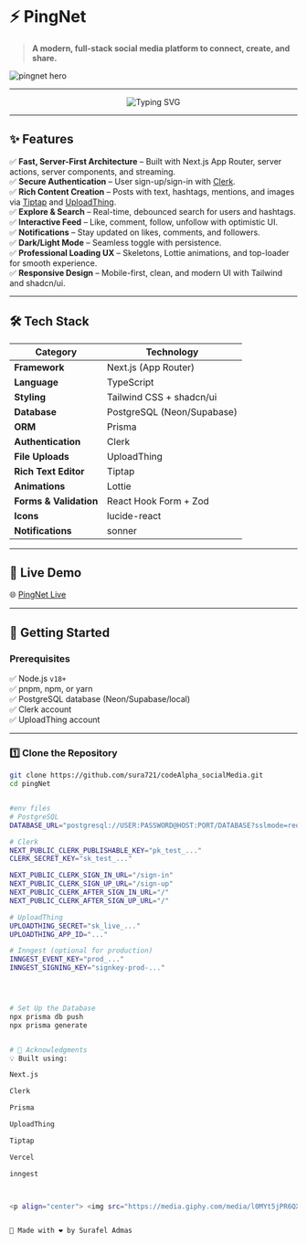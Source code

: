 # ⚡️ PingNet

> **A modern, full-stack social media platform to connect, create, and share.**

![pingnet hero](./public/screenshots/hero.png) <!-- Replace with your real screenshot -->

---

<p align="center">
  <img src="https://readme-typing-svg.demolab.com?font=Fira+Code&duration=4000&pause=1000&color=FF4C29&center=true&vCenter=true&width=435&lines=Built+with+Next.js+App+Router;Server-first%2C+blazing+fast;Rich+social+interactions;Fully+responsive+and+animated" alt="Typing SVG" />
</p>

---

## ✨ Features

✅ **Fast, Server-First Architecture** – Built with Next.js App Router, server actions, server components, and streaming.  
✅ **Secure Authentication** – User sign-up/sign-in with [Clerk](https://clerk.dev).  
✅ **Rich Content Creation** – Posts with text, hashtags, mentions, and images via [Tiptap](https://tiptap.dev) and [UploadThing](https://uploadthing.com).  
✅ **Explore & Search** – Real-time, debounced search for users and hashtags.  
✅ **Interactive Feed** – Like, comment, follow, unfollow with optimistic UI.  
✅ **Notifications** – Stay updated on likes, comments, and followers.  
✅ **Dark/Light Mode** – Seamless toggle with persistence.  
✅ **Professional Loading UX** – Skeletons, Lottie animations, and top-loader for smooth experience.  
✅ **Responsive Design** – Mobile-first, clean, and modern UI with Tailwind and shadcn/ui.

---

## 🛠️ Tech Stack

| Category               | Technology                                 |
|------------------------|--------------------------------------------|
| **Framework**          | Next.js (App Router)                      |
| **Language**           | TypeScript                                |
| **Styling**            | Tailwind CSS + shadcn/ui                  |
| **Database**           | PostgreSQL (Neon/Supabase)                |
| **ORM**                | Prisma                                    |
| **Authentication**     | Clerk                                     |
| **File Uploads**       | UploadThing                               |
| **Rich Text Editor**   | Tiptap                                    |
| **Animations**         | Lottie                                    |
| **Forms & Validation** | React Hook Form + Zod                     |
| **Icons**              | lucide-react                              |
| **Notifications**      | sonner                                    |

---

## 🚀 Live Demo

🌐 [PingNet Live](https://pingnet-media.vercel.com)  

---

## 🚀 Getting Started

### Prerequisites

✅ Node.js `v18+`  
✅ pnpm, npm, or yarn  
✅ PostgreSQL database (Neon/Supabase/local)  
✅ Clerk account  
✅ UploadThing account


---

### 1️⃣ Clone the Repository

```bash
git clone https://github.com/sura721/codeAlpha_socialMedia.git
cd pingNet


#env files
# PostgreSQL
DATABASE_URL="postgresql://USER:PASSWORD@HOST:PORT/DATABASE?sslmode=require"

# Clerk
NEXT_PUBLIC_CLERK_PUBLISHABLE_KEY="pk_test_..."
CLERK_SECRET_KEY="sk_test_..."

NEXT_PUBLIC_CLERK_SIGN_IN_URL="/sign-in"
NEXT_PUBLIC_CLERK_SIGN_UP_URL="/sign-up"
NEXT_PUBLIC_CLERK_AFTER_SIGN_IN_URL="/"
NEXT_PUBLIC_CLERK_AFTER_SIGN_UP_URL="/"

# UploadThing
UPLOADTHING_SECRET="sk_live_..."
UPLOADTHING_APP_ID="..."

# Inngest (optional for production)
INNGEST_EVENT_KEY="prod_..."
INNGEST_SIGNING_KEY="signkey-prod-..."




# Set Up the Database
npx prisma db push
npx prisma generate


# 🤝 Acknowledgments
💡 Built using:

Next.js

Clerk

Prisma

UploadThing

Tiptap

Vercel

inngest



<p align="center"> <img src="https://media.giphy.com/media/l0MYt5jPR6QX5pnqM/giphy.gif" width="250" alt="rocket launch" /> </p>


🚀 Made with ❤️ by Surafel Admas